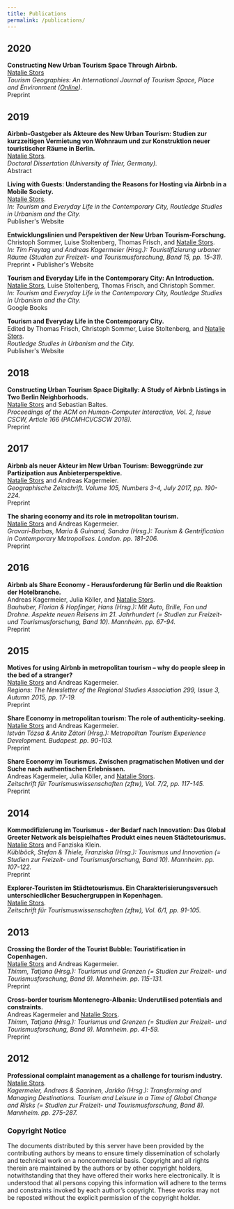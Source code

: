 ```yaml
---
title: Publications
permalink: /publications/
---
```


## 2020

<a name="cscw18-airbnb"></a>
**Constructing New Urban Tourism Space Through Airbnb.**<br/>
<u>Natalie Stors</u><br/>
*Tourism Geographies: An International Journal of Tourism Space, Place and Environment ([Online](https://doi.org/10.1080/14616688.2020.1750683)).*<br/>
<a href="/assets/pdf/tg20-constructing-new-urban-tourism.pdf" target="_blank" style="color: inherit; text-decoration: none;"><i class="far fa-fw fa-file-pdf" aria-hidden="true"></i> Preprint</a>

## 2019

**Airbnb-Gastgeber als Akteure des New Urban Tourism: Studien zur kurzzeitigen Vermietung von Wohnraum und zur Konstruktion neuer touristischer Räume in Berlin.**<br/>
<u>Natalie Stors</u>.<br/>
*Doctoral Dissertation (University of Trier, Germany).*<br/>
<a href="/assets/pdf/diss-abstract.pdf" target="_blank" style="color: inherit; text-decoration: none;"><i class="far fa-fw fa-file-pdf" aria-hidden="true"></i> Abstract</a>

**Living with Guests: Understanding the Reasons for Hosting via Airbnb in a Mobile Society.**<br/>
<u>Natalie Stors</u>.<br/>
*In: Tourism and Everyday Life in the Contemporary City, Routledge Studies in Urbanism and the City.*<br/>
<a href="https://www.routledge.com/Tourism-and-Everyday-Life-in-the-Contemporary-City-1st-Edition/Frisch-Sommer-Stoltenberg-Stors/p/book/9781138580725#" target="_blank" style="color: inherit; text-decoration: none;"><i class="fas fa-fw fa-external-link-alt" aria-hidden="true"></i> Publisher's Website</a>

**Entwicklungslinien und Perspektiven der New Urban Tourism-Forschung.**<br/>
Christoph Sommer, Luise Stoltenberg, Thomas Frisch, and <u>Natalie Stors</u>.<br/>
*In: Tim Freytag und Andreas Kagermeier (Hrsg.): Touristifizierung urbaner Räume (Studien zur Freizeit- und Tourismusforschung, Band 15, pp. 15-31).*<br/>
<a href="/assets/pdf/sft19-perspektiven-new-urban-tourism.pdf" target="_blank" style="color: inherit; text-decoration: none;"><i class="far fa-fw fa-file-pdf" aria-hidden="true"></i> Preprint</a>
&#8226;
<a href="https://www.ak-tourismusforschung.org/de/sft-15-touristifizierung-urbaner-raeume/" target="_blank" style="color: inherit; text-decoration: none;"><i class="fas fa-fw fa-external-link-alt" aria-hidden="true"></i> Publisher's Website</a>

**Tourism and Everyday Life in the Contemporary City: An Introduction.**<br/>
<u>Natalie Stors</u>, Luise Stoltenberg, Thomas Frisch, and Christoph Sommer.<br/>
*In: Tourism and Everyday Life in the Contemporary City, Routledge Studies in Urbanism and the City.*<br/>
<a href="https://books.google.de/books?id=88uGDwAAQBAJ&lpg=PP1&dq=Tourism%20and%20Everyday%20Life%20in%20the%20Contemporary%20City&pg=PT17#v=onepage&q&f=false" target="_blank" style="color: inherit; text-decoration: none;"><i class="fas fa-fw fa-external-link-alt" aria-hidden="true"></i> Google Books</a>

**Tourism and Everyday Life in the Contemporary City.**<br/>
Edited by Thomas Frisch, Christoph Sommer, Luise Stoltenberg, and <u>Natalie Stors</u>.<br/>
*Routledge Studies in Urbanism and the City.*<br/>
<a href="https://www.routledge.com/Tourism-and-Everyday-Life-in-the-Contemporary-City-1st-Edition/Frisch-Sommer-Stoltenberg-Stors/p/book/9781138580725#" target="_blank" style="color: inherit; text-decoration: none;"><i class="fas fa-fw fa-external-link-alt" aria-hidden="true"></i> Publisher's Website</a>

## 2018

<a name="cscw18-airbnb"></a>
**Constructing Urban Tourism Space Digitally: A Study of Airbnb Listings in Two Berlin Neighborhoods.**<br/>
<u>Natalie Stors</u> and <a href="http://sbaltes.com" target="_blank" style="color: inherit; text-decoration: none;">Sebastian Baltes</a>.<br/>
*Proceedings of the ACM on Human-Computer Interaction, Vol. 2, Issue CSCW, Article 166 (PACMHCI/CSCW 2018).*<br/>
<a href="/assets/pdf/cscw18-airbnb.pdf" target="_blank" style="color: inherit; text-decoration: none;"><i class="far fa-fw fa-file-pdf" aria-hidden="true"></i> Preprint</a>

## 2017

**Airbnb als neuer Akteur im New Urban Tourism: Beweggründe zur Partizipation aus Anbieterperspektive.**<br/>
<u>Natalie Stors</u> and Andreas Kagermeier.<br/>
*Geographische Zeitschrift. Volume 105, Numbers 3-4, July 2017, pp. 190-224.*<br/>
<a href="/assets/pdf/gz17-airbnb-new-urban-tourism.pdf" target="_blank" style="color: inherit; text-decoration: none;"><i class="far fa-fw fa-file-pdf" aria-hidden="true"></i> Preprint</a>

**The sharing economy and its role in metropolitan tourism.**<br/>
<u>Natalie Stors</u> and Andreas Kagermeier.<br/>
*Gravari-Barbas, Maria & Guinand, Sandra (Hrsg.): Tourism & Gentrification in Contemporary Metropolises. London. pp. 181-206.*<br/>
<a href="/assets/pdf/tgcm17-sharing-economy-metropolitan-tourism.pdf" target="_blank" style="color: inherit; text-decoration: none;"><i class="far fa-fw fa-file-pdf" aria-hidden="true"></i> Preprint</a>

## 2016

**Airbnb als Share Economy - Herausforderung für Berlin und die Reaktion der Hotelbranche.**<br/>
Andreas Kagermeier, Julia Köller, and <u>Natalie Stors</u>.<br/>
*Bauhuber, Florian & Hopfinger, Hans (Hrsg.): Mit Auto, Brille, Fon und Drohne. Aspekte neuen Reisens im 21. Jahrhundert (= Studien zur Freizeit- und Tourismusforschung, Band 10). Mannheim. pp. 67-94.*<br/>
<a href="/assets/pdf/sft16-airbnb-share-economy.pdf" target="_blank" style="color: inherit; text-decoration: none;"><i class="far fa-fw fa-file-pdf" aria-hidden="true"></i> Preprint</a>

## 2015

**Motives for using Airbnb in metropolitan tourism – why do people sleep in the bed of a stranger?**<br/>
<u>Natalie Stors</u> and Andreas Kagermeier.<br/>
*Regions: The Newsletter of the Regional Studies Association 299, Issue 3, Autumn 2015, pp. 17-19.*<br/>
<a href="/assets/pdf/rsa15-airbnb-motives.pdf" target="_blank" style="color: inherit; text-decoration: none;"><i class="far fa-fw fa-file-pdf" aria-hidden="true"></i> Preprint</a>

**Share Economy in metropolitan tourism: The role of authenticity-seeking.**<br/>
<u>Natalie Stors</u> and Andreas Kagermeier.<br/>
*István Tózsa & Anita Zátori (Hrsg.): Metropolitan Tourism Experience Development. Budapest. pp. 90-103.*<br/>
<a href="/assets/pdf/mted15-share-economy-metropolitan tourism.pdf" target="_blank" style="color: inherit; text-decoration: none;"><i class="far fa-fw fa-file-pdf" aria-hidden="true"></i> Preprint</a>

**Share Economy im Tourismus. Zwischen pragmatischen Motiven und der Suche nach authentischen Erlebnissen.**<br/>
Andreas Kagermeier, Julia Köller, and <u>Natalie Stors</u>.<br/>
*Zeitschrift für Tourismuswissenschaften (zftw), Vol. 7/2, pp. 117-145.*<br/>
<a href="/assets/pdf/zftw15-share-economy-tourism.pdf" target="_blank" style="color: inherit; text-decoration: none;"><i class="far fa-fw fa-file-pdf" aria-hidden="true"></i> Preprint</a>

## 2014

**Kommodifizierung im Tourismus - der Bedarf nach Innovation: Das Global Greeter Network als beispielhaftes Produkt eines neuen Städtetourismus.**<br/>
<u>Natalie Stors</u> and Fanziska Klein.<br/>
*Küblböck, Stefan & Thiele, Franziska (Hrsg.): Tourismus und Innovation (= Studien zur Freizeit- und Tourismusforschung, Band 10). Mannheim. pp. 107-122.*<br/>
<a href="/assets/pdf/sft14-global-greeter-network.pdf" target="_blank" style="color: inherit; text-decoration: none;"><i class="far fa-fw fa-file-pdf" aria-hidden="true"></i> Preprint</a>

**Explorer-Touristen im Städtetourismus. Ein Charakterisierungsversuch unterschiedlicher Besuchergruppen in Kopenhagen.**<br/>
<u>Natalie Stors</u>.<br/>
*Zeitschrift für Tourismuswissenschaften (zftw), Vol. 6/1, pp. 91-105.*<br/>

## 2013

**Crossing the Border of the Tourist Bubble: Touristification in Copenhagen.**<br/>
<u>Natalie Stors</u> and Andreas Kagermeier.<br/>
*Thimm, Tatjana (Hrsg.): Tourismus und Grenzen (= Studien zur Freizeit- und Tourismusforschung, Band 9). Mannheim. pp. 115-131.*<br/>
<a href="/assets/pdf/sft13-touristification-copenhagen.pdf" target="_blank" style="color: inherit; text-decoration: none;"><i class="far fa-fw fa-file-pdf" aria-hidden="true"></i> Preprint</a>

**Cross-border tourism Montenegro-Albania: Underutilised potentials and constraints.**<br/>
Andreas Kagermeier and <u>Natalie Stors</u>.<br/>
*Thimm, Tatjana (Hrsg.): Tourismus und Grenzen (= Studien zur Freizeit- und Tourismusforschung, Band 9). Mannheim. pp. 41-59.*<br/>
<a href="/assets/pdf/sft13-cross-border-tourism.pdf" target="_blank" style="color: inherit; text-decoration: none;"><i class="far fa-fw fa-file-pdf" aria-hidden="true"></i> Preprint</a>

## 2012

**Professional complaint management as a challenge for tourism industry.**<br/>
<u>Natalie Stors</u>.<br/>
*Kagermeier, Andreas & Saarinen, Jarkko (Hrsg.): Transforming and Managing Destinations. Tourism and Leisure in a Time of Global Change and Risks (= Studien zur Freizeit- und Tourismusforschung, Band 8). Mannheim. pp. 275-287.*<br/>

### Copyright Notice

The documents distributed by this server have been provided by the contributing authors by means to ensure timely dissemination of scholarly and technical work on a noncommercial basis. Copyright and all rights therein are maintained by the authors or by other copyright holders, notwithstanding that they have offered their works here electronically. It is understood that all persons copying this information will adhere to the terms and constraints invoked by each author’s copyright. These works may not be reposted without the explicit permission of the copyright holder.
